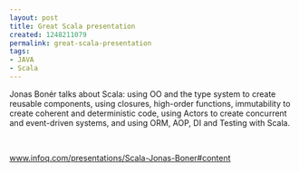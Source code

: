 ```yaml
---
layout: post
title: Great Scala presentation
created: 1248211079
permalink: great-scala-presentation
tags:
- JAVA
- Scala
---
```

<p>Jonas Bon&eacute;r talks about Scala: using OO and the type system to create reusable components, using closures, high-order functions, immutability to create coherent and deterministic code, using Actors to create concurrent and event-driven systems, and using ORM, AOP, DI and Testing with Scala.</p>
<p>&nbsp;</p>
<p><a href="http://www.infoq.com/presentations/Scala-Jonas-Boner#content">www.infoq.com/presentations/Scala-Jonas-Boner#content</a></p>
